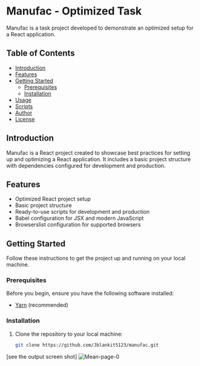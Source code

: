 # Manufac - Optimized Task

Manufac is a task project developed to demonstrate an optimized setup for a React application.

## Table of Contents

- [Introduction](#introduction)
- [Features](#features)
- [Getting Started](#getting-started)
  - [Prerequisites](#prerequisites)
  - [Installation](#installation)
- [Usage](#usage)
- [Scripts](#scripts)
- [Author](#author)
- [License](#license)

## Introduction

Manufac is a React project created to showcase best practices for setting up and optimizing a React application. It includes a basic project structure with dependencies configured for development and production.

## Features

- Optimized React project setup
- Basic project structure
- Ready-to-use scripts for development and production
- Babel configuration for JSX and modern JavaScript
- Browserslist configuration for supported browsers

## Getting Started

Follow these instructions to get the project up and running on your local machine.

### Prerequisites

Before you begin, ensure you have the following software installed:

- [Yarn](https://classic.yarnpkg.com/en/docs/install/) (recommended)

### Installation

1. Clone the repository to your local machine:

   ```bash
   git clone https://github.com/Jblankit5123/manufac.git

[see the output screen shot] ![Mean-page-0](https://github.com/Jblankit5123/Manufac/assets/44222958/dec2b50b-f266-425b-8a16-eb0cb11c039e)

